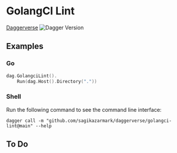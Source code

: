 # GolangCI Lint

[Daggerverse](https://daggerverse.dev/mod/github.com/sagikazarmark/daggerverse/golangci-lint)
![Dagger Version](https://img.shields.io/badge/dagger%20version-%3E=0.9.5-0f0f19.svg?style=flat-square)

## Examples

### Go

```go
dag.GolangciLint().
    Run(dag.Host().Directory("."))
```

### Shell

Run the following command to see the command line interface:

```shell
dagger call -m "github.com/sagikazarmark/daggerverse/golangci-lint@main" --help
```

## To Do
